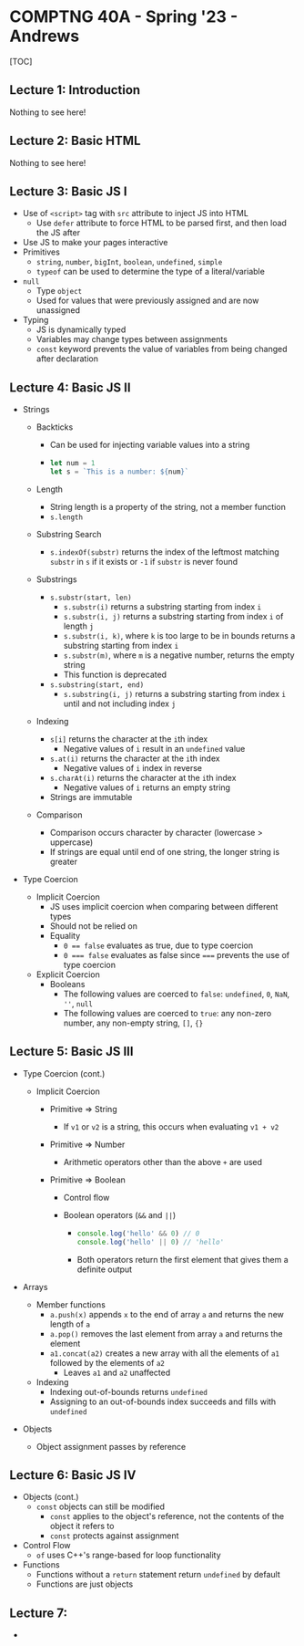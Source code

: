 # COMPTNG 40A - Spring '23 - Andrews

[TOC]

## Lecture 1: Introduction

Nothing to see here!



## Lecture 2: Basic HTML

Nothing to see here!



## Lecture 3: Basic JS I

- Use of `<script>` tag with `src` attribute to inject JS into HTML
  - Use `defer` attribute to force HTML to be parsed first, and then load the JS after
- Use JS to make your pages interactive
- Primitives
  - `string`, `number`, `bigInt`, `boolean`, `undefined`, `simple`
  - `typeof` can be used to determine the type of a literal/variable
- `null`
  - Type `object`
  - Used for values that were previously assigned and are now unassigned
- Typing
  - JS is dynamically typed
  - Variables may change types between assignments
  - `const` keyword prevents the value of variables from being changed after declaration



## Lecture 4: Basic JS II

- Strings

  - Backticks

    - Can be used for injecting variable values into a string

    - ```js
      let num = 1
      let s = `This is a number: ${num}`
      ```

  - Length

    - String length is a property of the string, not a member function
    - `s.length`

  - Substring Search

    - `s.indexOf(substr)` returns the index of the leftmost matching `substr` in `s` if it exists or `-1` if `substr` is never found

  - Substrings

    - `s.substr(start, len)`
      - `s.substr(i)` returns a substring starting from index `i`
      - `s.substr(i, j)` returns a substring starting from index `i` of length `j`
      - `s.substr(i, k)`, where `k` is too large to be in bounds returns a substring starting from index `i`
      - `s.substr(m)`, where `m` is a negative number, returns the empty string
      - This function is deprecated
    - `s.substring(start, end)`
      - `s.substring(i, j)` returns a substring starting from index `i` until and not including index `j`

  - Indexing

    - `s[i]` returns the character at the `i`th index
      - Negative values of `i` result in an `undefined` value 
    - `s.at(i)` returns the character at the `i`th index
      - Negative values of `i` index in reverse
    - `s.charAt(i)` returns the character at the `i`th index
      - Negative values of `i` returns an empty string
    - Strings are immutable

  - Comparison

    - Comparison occurs character by character (lowercase > uppercase)
    - If strings are equal until end of one string, the longer string is greater

- Type Coercion

  - Implicit Coercion
    - JS uses implicit coercion when comparing between different types
    - Should not be relied on
    - Equality
      - `0 == false` evaluates as true, due to type coercion
      - `0 === false` evaluates as false since `===` prevents the use of type coercion
  - Explicit Coercion
    - Booleans
      - The following values are coerced to `false`: `undefined`, `0`, `NaN`, `''`, `null`
      - The following values are coerced to `true`: any non-zero number, any non-empty string, `[]`, `{}`



## Lecture 5: Basic JS III

- Type Coercion (cont.)

  - Implicit Coercion

    - Primitive => String

      - If `v1` or `v2` is a string, this occurs when evaluating `v1 + v2`

    - Primitive => Number

      - Arithmetic operators other than the above `+` are used

    - Primitive => Boolean

      - Control flow

      - Boolean operators (`&&` and `||`)

        - ```js
          console.log('hello' && 0) // 0
          console.log('hello' || 0) // 'hello'
          ```

        - Both operators return the first element that gives them a definite output

- Arrays

  - Member functions
    - `a.push(x)` appends `x` to the end of array `a` and returns the new length of `a`
    - `a.pop()` removes the last element from array `a` and returns the element
    - `a1.concat(a2)` creates a new array with all the elements of `a1` followed by the elements of `a2`
      - Leaves `a1` and `a2` unaffected
  - Indexing
    - Indexing out-of-bounds returns `undefined`
    - Assigning to an out-of-bounds index succeeds and fills with `undefined`

- Objects

  - Object assignment passes by reference



## Lecture 6: Basic JS IV

- Objects (cont.)
  - `const` objects can still be modified
    - `const` applies to the object's reference, not the contents of the object it refers to
    - `const` protects against assignment
- Control Flow
  - `of` uses C++'s range-based for loop functionality
- Functions
  - Functions without a `return` statement return `undefined` by default
  - Functions are just objects



## Lecture 7:

- 